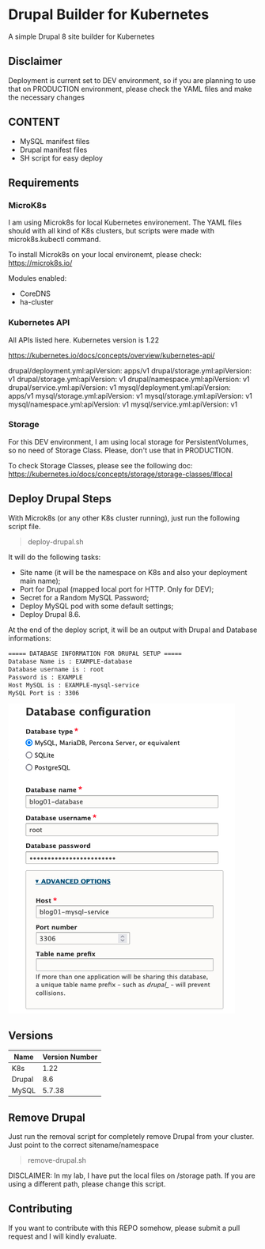 # Drupal Builder for Kubernetes

A simple Drupal 8 site builder for Kubernetes

## Disclaimer

Deployment is current set to DEV environment, so if you are planning to use that on PRODUCTION environment, please check the YAML files and make the necessary changes

## CONTENT

- MySQL manifest files
- Drupal manifest files
- SH script for easy deploy

## Requirements

### MicroK8s

I am using Microk8s for local Kubernetes environement. The YAML files should with all kind of K8s clusters, but scripts were made with microk8s.kubectl command.

To install Microk8s on your local environemt, please check: https://microk8s.io/

Modules enabled:

+ CoreDNS
+ ha-cluster

### Kubernetes API

All APIs listed here. Kubernetes version is 1.22

https://kubernetes.io/docs/concepts/overview/kubernetes-api/

drupal/deployment.yml:apiVersion: apps/v1
drupal/storage.yml:apiVersion: v1
drupal/storage.yml:apiVersion: v1
drupal/namespace.yml:apiVersion: v1
drupal/service.yml:apiVersion: v1
mysql/deployment.yml:apiVersion: apps/v1
mysql/storage.yml:apiVersion: v1
mysql/storage.yml:apiVersion: v1
mysql/namespace.yml:apiVersion: v1
mysql/service.yml:apiVersion: v1

### Storage

For this DEV environment, I am using local storage for PersistentVolumes, so no need of Storage Class. Please, don't use that in PRODUCTION.

To check Storage Classes, please see the following doc: https://kubernetes.io/docs/concepts/storage/storage-classes/#local

## Deploy Drupal Steps

With Microk8s (or any other K8s cluster running), just run the following script file.

> deploy-drupal.sh

It will do the following tasks:

- Site name (it will be the namespace on K8s and also your deployment main name);
- Port for Drupal (mapped local port for HTTP. Only for DEV);
- Secret for a Random MySQL Password;
- Deploy MySQL pod with some default settings;
- Deploy Drupal 8.6.

At the end of the deploy script, it will be an output with Drupal and Database informations:

```
===== DATABASE INFORMATION FOR DRUPAL SETUP =====
Database Name is : EXAMPLE-database
Database username is : root
Password is : EXAMPLE
Host MySQL is : EXAMPLE-mysql-service
MySQL Port is : 3306
```

![MySQLExample](example_SQL_SETUP.png)

## Versions

|Name |Version Number|
|-----|--------|
|K8s  | 1.22    |
|Drupal | 8.6   |
|MySQL | 5.7.38 |

## Remove Drupal

Just run the removal script for completely remove Drupal from your cluster. Just point to the correct sitename/namespace

> remove-drupal.sh

DISCLAIMER: In my lab, I have put the local files on /storage path. If you are using a different path, please change this script.

## Contributing

If you want to contribute with this REPO somehow, please submit a pull request and I will kindly evaluate.